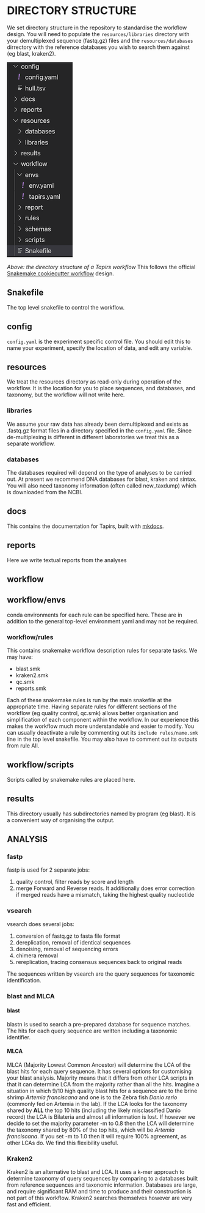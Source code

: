 # DIRECTORY STRUCTURE

We set directory structure in the repository to standardise the workflow design. You will need to populate the `resources/libraries` directory with your demultiplexed sequence (fastq.gz) files and the `resources/databases` dirrectory with the reference databases you wish to search them against (eg blast, kraken2).

![Directory Structure](../images/directories.png)

*Above: the directory structure of a Tapirs workflow* This follows the official [Snakemake cookiecutter workflow](https://github.com/snakemake-workflows/cookiecutter-snakemake-workflow) design.

## Snakefile

The top level snakefile to control the workflow.

## config

`config.yaml` is the experiment specific control file. You should edit this to name your experiment, specify the location of data, and edit any variable.

## resources

We treat the resources directory as read-only during operation of the workflow. It is the location for you to place sequences, and databases, and taxonomy, but the workflow will not write here.

### libraries

We assume your raw data has already been demultiplexed and exists as .fastq.gz format files in a directory specified in the `config.yaml` file. Since de-multiplexing is different in different laboratories we treat this as a separate workflow.

### databases

The databases required will depend on the type of analyses to be carried out. At present we recommend DNA databases for blast, kraken and sintax. You will also need taxonomy information (often called new_taxdump) which is downloaded from the NCBI.

## docs

This contains the documentation for Tapirs, built with [mkdocs](https://www.mkdocs.org/).

## reports

Here we write textual reports from the analyses

## workflow

## workflow/envs

conda environments for each rule can be specified here. These are in addition to the general top-level environment.yaml and may not be required.

### workflow/rules

This contains snakemake workflow description rules for separate tasks. We may have:

- blast.smk
- kraken2.smk
- qc.smk
- reports.smk

Each of these snakemake rules is run by the main snakefile at the appropriate time. Having separate rules for different sections of the workflow (eg quality control, qc.smk) allows better organisation and simplification of each component within the workflow. In our experience this makes the workflow much more understandable and easier to modify. You can usually deactivate a rule by commenting out its `include rules/name.smk` line in the top level snakefile. You may also have to comment out its outputs from rule All.

## workflow/scripts

Scripts called by snakemake rules are placed here.

## results

This directory usually has subdirectories named by program (eg blast). It is a convenient way of organising the output.

## ANALYSIS

### fastp

fastp is used for 2 separate jobs:

1. quality control, filter reads by score and length
2. merge Forward and Reverse reads. It additionally does error correction if merged reads have a mismatch, taking the highest quality nucleotide

### vsearch

vsearch does several jobs:

1. conversion of fastq.gz to fasta file format
2. dereplication, removal of identical sequences
3. denoising, removal of sequencing errors
4. chimera removal
5. rereplication, tracing consensus sequences back to original reads

The sequences written by vsearch are the query sequences for taxonomic identification.

### blast and MLCA

#### blast

blastn is used to search a pre-prepared database for sequence matches. The hits for each query sequence are written including a taxonomic identifier.

#### MLCA

MLCA (Majority Lowest Common Ancestor) will determine the LCA of the blast hits for each query sequence. It has several options for customising your blast analysis. Majority means that it differs from other LCA scripts in that it can determine LCA from the majority rather than all the hits. Imagine a situation in which 9/10 high quality blast hits for a sequence are to the brine shrimp _Artemia franciscana_ and one is to the Zebra fish _Danio rerio_ (commonly fed on Artemia in the lab). If the LCA looks for the taxonomy shared by **ALL** the top 10 hits (including the likely misclassified Danio record) the LCA is Bilateria and almost all information is lost. If however we decide to set the majority parameter -m to 0.8 then the LCA will determine the taxonomy shared by 80% of the top hits, which will be _Artemia franciscana_. If you set -m to 1.0 then it will require 100% agreement, as other LCAs do. We find this flexibility useful.

### Kraken2

Kraken2 is an alternative to blast and LCA. It uses a k-mer approach to determine taxonomy of query sequences by comparing to a databases built from reference sequences and taxonomic information. Databases are large, and require significant RAM and time to produce and their construction is not part of this workflow. Kraken2 searches themselves however are very fast and efficient.
